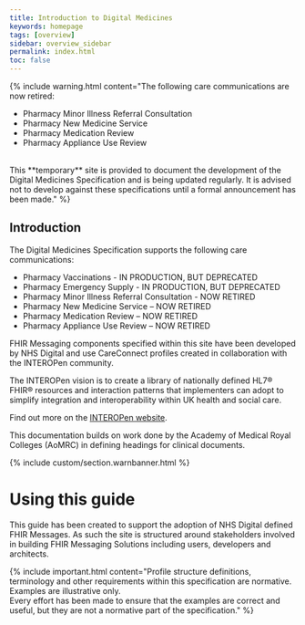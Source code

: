 ```yaml
---
title: Introduction to Digital Medicines
keywords: homepage
tags: [overview]
sidebar: overview_sidebar
permalink: index.html
toc: false
---
```


{% include warning.html content="The following care communications are now retired:<br/>
* Pharmacy Minor Illness Referral Consultation<br/>
* Pharmacy New Medicine Service<br/>
* Pharmacy Medication Review<br/>
* Pharmacy Appliance Use Review<br/>
<br/>
This **temporary** site is provided to document the development of the Digital Medicines Specification and is being updated regularly. It is advised not to develop against these specifications until a formal announcement has been made." %}

## Introduction ##

The Digital Medicines Specification supports the following care communications:

* Pharmacy Vaccinations - IN PRODUCTION, BUT DEPRECATED
* Pharmacy Emergency Supply - IN PRODUCTION, BUT DEPRECATED
* Pharmacy Minor Illness Referral Consultation - NOW RETIRED
* Pharmacy New Medicine Service – NOW RETIRED
* Pharmacy Medication Review – NOW RETIRED
* Pharmacy Appliance Use Review – NOW RETIRED

FHIR Messaging components specified within this site have been developed by NHS Digital and use CareConnect profiles created in collaboration with the INTEROPen community. 

The INTEROPen vision is to create a library of nationally defined HL7® FHIR® resources and interaction patterns that implementers can adopt to simplify integration and interoperability within UK health and social care.

Find out more on the [INTEROPen website](http://interopen.org/).

This documentation builds on work done by the Academy of Medical Royal Colleges (AoMRC) in defining headings for clinical documents.
 
{% include custom/section.warnbanner.html %}

# Using this guide #

This guide has been created to support the adoption of NHS Digital defined FHIR Messages. As such the site is structured around stakeholders involved in building FHIR Messaging Solutions including users, developers and architects.

{% include important.html content="Profile structure definitions, terminology and other requirements within this specification are normative.<br/>Examples are illustrative only.<br/>Every effort has been made to ensure that the examples are correct and useful, but they are not a normative part of the specification." %}
